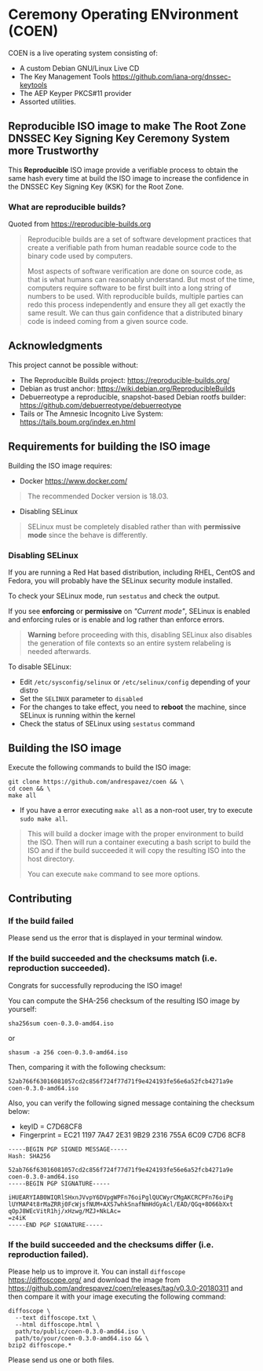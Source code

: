 # Ceremony Operating ENvironment (COEN)

COEN is a live operating system consisting of:

- A custom Debian GNU/Linux Live CD
- The Key Management Tools https://github.com/iana-org/dnssec-keytools
- The AEP Keyper PKCS#11 provider
- Assorted utilities.

## Reproducible ISO image to make The Root Zone DNSSEC Key Signing Key Ceremony System more Trustworthy

This **Reproducible** ISO image provide a verifiable process to obtain the same
hash every time at build the ISO image to increase the confidence in the DNSSEC Key
Signing Key (KSK) for the Root Zone.

### What are reproducible builds?

Quoted from https://reproducible-builds.org

> Reproducible builds are a set of software development practices that create a
verifiable path from human readable source code to the binary code used by
computers.
>
> Most aspects of software verification are done on source code, as that is what
humans can reasonably understand. But most of the time, computers require
software to be first built into a long string of numbers to be used. With
reproducible builds, multiple parties can redo this process independently and
ensure they all get exactly the same result. We can thus gain confidence that a
distributed binary code is indeed coming from a given source code.

## Acknowledgments

This project cannot be possible without:
- The Reproducible Builds project: https://reproducible-builds.org/
- Debian as trust anchor:  https://wiki.debian.org/ReproducibleBuilds
- Debuerreotype a reproducible, snapshot-based Debian rootfs builder:  
https://github.com/debuerreotype/debuerreotype
- Tails or The Amnesic Incognito Live System:
https://tails.boum.org/index.en.html

## Requirements for building the ISO image

Building the ISO image requires:

- Docker https://www.docker.com/
> The recommended Docker version is 18.03.

- Disabling SELinux
> SELinux must be completely disabled rather than with **permissive mode** since
the behave is differently.

### Disabling SELinux

If you are running a Red Hat based distribution, including RHEL, CentOS and
Fedora, you will probably have the SELinux security module installed.

To check your SELinux mode, run `sestatus` and check the output.

If you see **enforcing** or **permissive** on *"Current mode"*, SELinux is
enabled and enforcing rules or is enable and log rather than enforce errors.

> **Warning** before proceeding with this, disabling SELinux also disables the
generation of file contexts so an entire system relabeling is needed afterwards.

To disable SELinux:

- Edit `/etc/sysconfig/selinux` or `/etc/selinux/config` depending of your distro
- Set the `SELINUX` parameter to `disabled`
- For the changes to take effect, you need to **reboot** the machine, since
SELinux is running within the kernel
- Check the status of SELinux using `sestatus` command

## Building the ISO image

Execute the following commands to build the ISO image:

```
git clone https://github.com/andrespavez/coen && \
cd coen && \
make all
```
* If you have a error executing `make all` as a non-root user, try to
execute `sudo make all`.

> This will build a docker image with the proper environment to build the
ISO. Then will run a container executing a bash script to build the ISO and
if the build succeeded it will copy the resulting ISO into the host directory.
>
> You can execute `make` command to see more options.

## Contributing

### If the build failed

Please send us the error that is displayed in your terminal window.

### If the build succeeded and the checksums match (i.e. reproduction succeeded).

Congrats for successfully reproducing the ISO image!

You can compute the SHA-256 checksum of the resulting ISO image by yourself:

```
sha256sum coen-0.3.0-amd64.iso
```
or
```
shasum -a 256 coen-0.3.0-amd64.iso
```

Then, comparing it with the following checksum:

```
52ab766f63016081057cd2c856f724f77d71f9e424193fe56e6a52fcb4271a9e  coen-0.3.0-amd64.iso
```

Also, you can verify the following signed message containing the checksum below:

- keyID = C7D68CF8
- Fingerprint = EC21 1197 7A47 2E31 9B29  2316 755A 6C09 C7D6 8CF8

```
-----BEGIN PGP SIGNED MESSAGE-----
Hash: SHA256

52ab766f63016081057cd2c856f724f77d71f9e424193fe56e6a52fcb4271a9e  coen-0.3.0-amd64.iso
-----BEGIN PGP SIGNATURE-----

iHUEARYIAB0WIQRlSHxnJVvpY6DVpgWPFn76oiPglQUCWyrCMgAKCRCPFn76oiPg
lUYMAP4t8rMaZRRj0FcWjsfNUM+AXS7whkSnafNmHdGyAcl/EAD/QGq+8O66bXxt
qOpJ8WEcVitR1hj/xHzwg/MZJ+NkLAc=
=z4iK
-----END PGP SIGNATURE-----
```

### If the build succeeded and the checksums differ (i.e. reproduction failed).

Please help us to improve it. You can install `diffoscope` https://diffoscope.org/
and download the image from
https://github.com/andrespavez/coen/releases/tag/v0.3.0-20180311
and then compare it with your image executing the following command:

```
diffoscope \
  --text diffoscope.txt \
  --html diffoscope.html \
  path/to/public/coen-0.3.0-amd64.iso \
  path/to/your/coen-0.3.0-amd64.iso && \
bzip2 diffoscope.*
```
Please send us one or both files.
